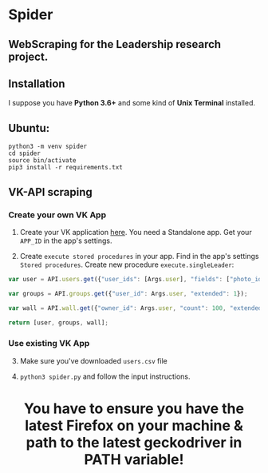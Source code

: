 # Spider

## WebScraping for the Leadership research project.

## Installation

I suppose you have **Python 3.6+** and some kind of **Unix Terminal** installed.

## Ubuntu:

```shell
python3 -m venv spider 
cd spider
source bin/activate
pip3 install -r requirements.txt
```

## VK-API scraping

### Create your own VK App

1. Create your VK application [here](https://vk.com/apps?act=manage). 
You need a Standalone app. Get your `APP_ID` in the app's settings.

2. Create `execute stored procedures` in your app.
Find in the app's settings `Stored procedures`. Create new procedure `execute.singleLeader`:

```Javascript
var user = API.users.get({"user_ids": [Args.user], "fields": ["photo_id", "verified", "sex", "bdate", "city", "country", "home_town", "has_photo", "photo_50", "photo_100", "photo_200_orig", "photo_200", "photo_400_orig", "photo_max", "photo_max_orig", "online", "domain", "has_mobile", "contacts", "site", "education", "universities", "schools", "status", "last_seen", "followers_count", "common_count", "occupation", "nickname", "relatives", "relation", "personal", "connections", "exports", "activities", "interests", "music", "movies", "tv", "books", "games", "about", "quotes", "can_post", "can_see_all_posts", "can_see_audio", "can_write_private_message", "can_send_friend_request", "is_favorite", "is_hidden_from_feed", "timezone", "screen_name", "maiden_name", "crop_photo", "is_friend", "friend_status", "career", "military", "blacklisted", "blacklisted_by_me", "can_be_invited_group"]});

var groups = API.groups.get({"user_id": Args.user, "extended": 1});

var wall = API.wall.get({"owner_id": Args.user, "count": 100, "extended": 1});
  
return [user, groups, wall];
```

### Use existing VK App

3. Make sure you've downloaded `users.csv` file

4. ```python3 spider.py``` and follow the input instructions.


<h1><center>You have to ensure you have the latest Firefox on your machine & path to the latest geckodriver in PATH variable!</center></h1>
